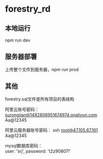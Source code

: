 # forestry_rd

## 本地运行
npm run dev  

## 服务器部署
上传整个文件到服务器，npm run prod

## 其他
forestry.sql文件是所有项目的表结构  

阿里云账号密码：  
surongjian@1482808951674974.onaliyun.com  
Aa@12345  

阿里云服务器账号密码： 
ssh root@47.105.67.161  
Aa@12345  

mysql数据库密码：  
user: 'srj',
password: 't2z90807!'